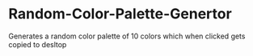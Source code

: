 # Random-Color-Palette-Genertor
Generates a random color palette of 10 colors which when clicked gets copied to desltop
